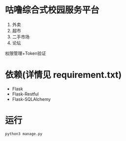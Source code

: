 # 咕噜综合式校园服务平台
1. 外卖
3. 超市
4. 二手市场
5. 论坛

权限管理+Token验证

# 依赖(详情见 requirement.txt)
+ Flask
+ Flask-Restful
+ Flask-SQLAlchemy

# 运行
```bash
python3 manage.py
```